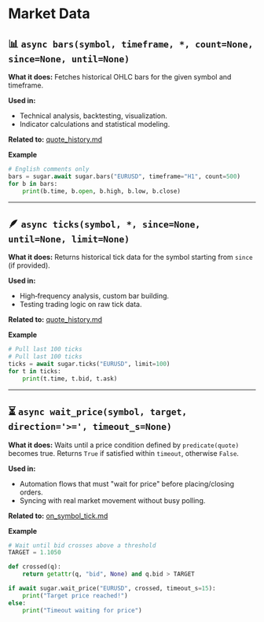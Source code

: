 # Market Data

## 📊 `async bars(symbol, timeframe, *, count=None, since=None, until=None)`

**What it does:** Fetches historical OHLC bars for the given symbol and timeframe.

**Used in:**

* Technical analysis, backtesting, visualization.
* Indicator calculations and statistical modeling.

**Related to:** [quote_history.md](../MT4Account/Market_quota_symbols/quote_history.md)

**Example**

```python
# English comments only
bars = sugar.await sugar.bars("EURUSD", timeframe="H1", count=500)
for b in bars:
    print(b.time, b.open, b.high, b.low, b.close)
```

---

## 🪶 `async ticks(symbol, *, since=None, until=None, limit=None)`

**What it does:** Returns historical tick data for the symbol starting from `since` (if provided).

**Used in:**

* High‑frequency analysis, custom bar building.
* Testing trading logic on raw tick data.

**Related to:** [quote_history.md](../MT4Account/Market_quota_symbols/quote_history.md)

**Example**

```python
# Pull last 100 ticks
# Pull last 100 ticks
ticks = await sugar.ticks("EURUSD", limit=100)
for t in ticks:
    print(t.time, t.bid, t.ask)
```

---

## ⏳ `async wait_price(symbol, target, direction='>=', timeout_s=None)`

**What it does:** Waits until a price condition defined by `predicate(quote)` becomes true.
Returns `True` if satisfied within `timeout`, otherwise `False`.

**Used in:**

* Automation flows that must "wait for price" before placing/closing orders.
* Syncing with real market movement without busy polling.

**Related to:** [on_symbol_tick.md](../MT4Account/Streams/on_symbol_tick.md)

**Example**

```python
# Wait until bid crosses above a threshold
TARGET = 1.1050

def crossed(q):
    return getattr(q, "bid", None) and q.bid > TARGET

if await sugar.wait_price("EURUSD", crossed, timeout_s=15):
    print("Target price reached!")
else:
    print("Timeout waiting for price")
```
